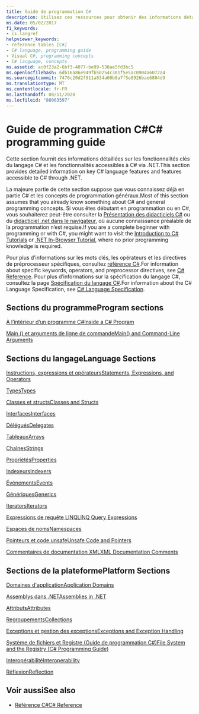 ```yaml
---
title: Guide de programmation C#
description: Utilisez ces ressources pour obtenir des informations détaillées sur les fonctionnalités principales du langage C# et les fonctionnalités accessibles à C# via .NET.
ms.date: 05/02/2017
f1_keywords:
- cs.langref
helpviewer_keywords:
- reference tables [C#]
- C# language, programming guide
- Visual C#, programming concepts
- C# language, concepts
ms.assetid: ac0f23a2-6bf3-4077-be99-538ae5fd3bc5
ms.openlocfilehash: 6db16a86e949fb50254c301f5e5ac0904a6072a4
ms.sourcegitcommit: 7476c20d2f911a834a00b8a7f5e8926bae6804d9
ms.translationtype: MT
ms.contentlocale: fr-FR
ms.lasthandoff: 08/11/2020
ms.locfileid: "88063597"
---
```

# <a name="c-programming-guide"></a><span data-ttu-id="54a2c-103">Guide de programmation C#</span><span class="sxs-lookup"><span data-stu-id="54a2c-103">C# programming guide</span></span>

<span data-ttu-id="54a2c-104">Cette section fournit des informations détaillées sur les fonctionnalités clés du langage C# et les fonctionnalités accessibles à C# via .NET.</span><span class="sxs-lookup"><span data-stu-id="54a2c-104">This section provides detailed information on key C# language features and features accessible to C# through .NET.</span></span>  
  
 <span data-ttu-id="54a2c-105">La majeure partie de cette section suppose que vous connaissez déjà en partie C# et les concepts de programmation généraux.</span><span class="sxs-lookup"><span data-stu-id="54a2c-105">Most of this section assumes that you already know something about C# and general programming concepts.</span></span> <span data-ttu-id="54a2c-106">Si vous êtes débutant en programmation ou en C#, vous souhaiterez peut-être consulter la [Présentation des didacticiels C#](../tutorials/intro-to-csharp/index.md) ou du [didacticiel .net dans le navigateur](https://dotnet.microsoft.com/learn/dotnet/in-browser-tutorial/1), où aucune connaissance préalable de la programmation n’est requise.</span><span class="sxs-lookup"><span data-stu-id="54a2c-106">If you are a complete beginner with programming or with C#, you might want to visit the [Introduction to C# Tutorials](../tutorials/intro-to-csharp/index.md) or [.NET In-Browser Tutorial](https://dotnet.microsoft.com/learn/dotnet/in-browser-tutorial/1), where no prior programming knowledge is required.</span></span>  
  
 <span data-ttu-id="54a2c-107">Pour plus d’informations sur les mots clés, les opérateurs et les directives de préprocesseur spécifiques, consultez [référence C#](../language-reference/index.md).</span><span class="sxs-lookup"><span data-stu-id="54a2c-107">For information about specific keywords, operators, and preprocessor directives, see [C# Reference](../language-reference/index.md).</span></span> <span data-ttu-id="54a2c-108">Pour plus d’informations sur la spécification du langage C#, consultez la page [Spécification du langage C#](/dotnet/csharp/language-reference/language-specification/introduction).</span><span class="sxs-lookup"><span data-stu-id="54a2c-108">For information about the C# Language Specification, see [C# Language Specification](/dotnet/csharp/language-reference/language-specification/introduction).</span></span>  
  
## <a name="program-sections"></a><span data-ttu-id="54a2c-109">Sections du programme</span><span class="sxs-lookup"><span data-stu-id="54a2c-109">Program sections</span></span>

[<span data-ttu-id="54a2c-110">À l’intérieur d’un programme C#</span><span class="sxs-lookup"><span data-stu-id="54a2c-110">Inside a C# Program</span></span>](./inside-a-program/index.md)  
  
[<span data-ttu-id="54a2c-111">Main () et arguments de ligne de commande</span><span class="sxs-lookup"><span data-stu-id="54a2c-111">Main() and Command-Line Arguments</span></span>](./main-and-command-args/index.md)  

## <a name="language-sections"></a><span data-ttu-id="54a2c-112">Sections du langage</span><span class="sxs-lookup"><span data-stu-id="54a2c-112">Language Sections</span></span>

[<span data-ttu-id="54a2c-113">Instructions, expressions et opérateurs</span><span class="sxs-lookup"><span data-stu-id="54a2c-113">Statements, Expressions, and Operators</span></span>](./statements-expressions-operators/index.md)  

 [<span data-ttu-id="54a2c-114">Types</span><span class="sxs-lookup"><span data-stu-id="54a2c-114">Types</span></span>](./types/index.md)  

 [<span data-ttu-id="54a2c-115">Classes et structs</span><span class="sxs-lookup"><span data-stu-id="54a2c-115">Classes and Structs</span></span>](./classes-and-structs/index.md)  
  
 [<span data-ttu-id="54a2c-116">Interfaces</span><span class="sxs-lookup"><span data-stu-id="54a2c-116">Interfaces</span></span>](./interfaces/index.md)  

 [<span data-ttu-id="54a2c-117">Délégués</span><span class="sxs-lookup"><span data-stu-id="54a2c-117">Delegates</span></span>](./delegates/index.md)  

 [<span data-ttu-id="54a2c-118">Tableaux</span><span class="sxs-lookup"><span data-stu-id="54a2c-118">Arrays</span></span>](./arrays/index.md)  
  
 [<span data-ttu-id="54a2c-119">Chaînes</span><span class="sxs-lookup"><span data-stu-id="54a2c-119">Strings</span></span>](./strings/index.md)  
  
 [<span data-ttu-id="54a2c-120">Propriétés</span><span class="sxs-lookup"><span data-stu-id="54a2c-120">Properties</span></span>](./classes-and-structs/properties.md)  
  
 [<span data-ttu-id="54a2c-121">Indexeurs</span><span class="sxs-lookup"><span data-stu-id="54a2c-121">Indexers</span></span>](./indexers/index.md)  
  
 [<span data-ttu-id="54a2c-122">Événements</span><span class="sxs-lookup"><span data-stu-id="54a2c-122">Events</span></span>](./events/index.md)  
  
 [<span data-ttu-id="54a2c-123">Génériques</span><span class="sxs-lookup"><span data-stu-id="54a2c-123">Generics</span></span>](./generics/index.md)  
  
 [<span data-ttu-id="54a2c-124">Iterators</span><span class="sxs-lookup"><span data-stu-id="54a2c-124">Iterators</span></span>](./concepts/iterators.md)
  
 [<span data-ttu-id="54a2c-125">Expressions de requête LINQ</span><span class="sxs-lookup"><span data-stu-id="54a2c-125">LINQ Query Expressions</span></span>](../linq/index.md)  
  
 [<span data-ttu-id="54a2c-126">Espaces de noms</span><span class="sxs-lookup"><span data-stu-id="54a2c-126">Namespaces</span></span>](./namespaces/index.md)  
  
 [<span data-ttu-id="54a2c-127">Pointeurs et code unsafe</span><span class="sxs-lookup"><span data-stu-id="54a2c-127">Unsafe Code and Pointers</span></span>](./unsafe-code-pointers/index.md)  
  
 [<span data-ttu-id="54a2c-128">Commentaires de documentation XML</span><span class="sxs-lookup"><span data-stu-id="54a2c-128">XML Documentation Comments</span></span>](./xmldoc/index.md)  
  
## <a name="platform-sections"></a><span data-ttu-id="54a2c-129">Sections de la plateforme</span><span class="sxs-lookup"><span data-stu-id="54a2c-129">Platform Sections</span></span>

 [<span data-ttu-id="54a2c-130">Domaines d'application</span><span class="sxs-lookup"><span data-stu-id="54a2c-130">Application Domains</span></span>](../../framework/app-domains/application-domains.md)  
  
 [<span data-ttu-id="54a2c-131">Assemblys dans .NET</span><span class="sxs-lookup"><span data-stu-id="54a2c-131">Assemblies in .NET</span></span>](../../standard/assembly/index.md)  
  
 [<span data-ttu-id="54a2c-132">Attributs</span><span class="sxs-lookup"><span data-stu-id="54a2c-132">Attributes</span></span>](./concepts/attributes/index.md)  
  
 [<span data-ttu-id="54a2c-133">Regroupements</span><span class="sxs-lookup"><span data-stu-id="54a2c-133">Collections</span></span>](./concepts/collections.md)  
  
 [<span data-ttu-id="54a2c-134">Exceptions et gestion des exceptions</span><span class="sxs-lookup"><span data-stu-id="54a2c-134">Exceptions and Exception Handling</span></span>](./exceptions/index.md)  
  
 [<span data-ttu-id="54a2c-135">Système de fichiers et Registre (Guide de programmation C#)</span><span class="sxs-lookup"><span data-stu-id="54a2c-135">File System and the Registry (C# Programming Guide)</span></span>](./file-system/index.md)  
  
 [<span data-ttu-id="54a2c-136">Interopérabilité</span><span class="sxs-lookup"><span data-stu-id="54a2c-136">Interoperability</span></span>](./interop/index.md)  
  
 [<span data-ttu-id="54a2c-137">Réflexion</span><span class="sxs-lookup"><span data-stu-id="54a2c-137">Reflection</span></span>](./concepts/reflection.md)  
  
## <a name="see-also"></a><span data-ttu-id="54a2c-138">Voir aussi</span><span class="sxs-lookup"><span data-stu-id="54a2c-138">See also</span></span>

- [<span data-ttu-id="54a2c-139">Référence C#</span><span class="sxs-lookup"><span data-stu-id="54a2c-139">C# Reference</span></span>](../language-reference/index.md)
